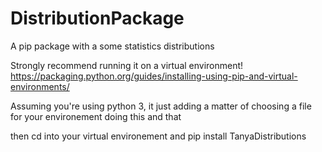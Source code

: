 # DistributionPackage
A pip package with a some statistics distributions


Strongly recommend running it on a virtual environment!
https://packaging.python.org/guides/installing-using-pip-and-virtual-environments/

Assuming you're using python 3, it just adding a matter of choosing a file for your environement
doing this      and that      

then cd into your virtual environement and pip install TanyaDistributions
